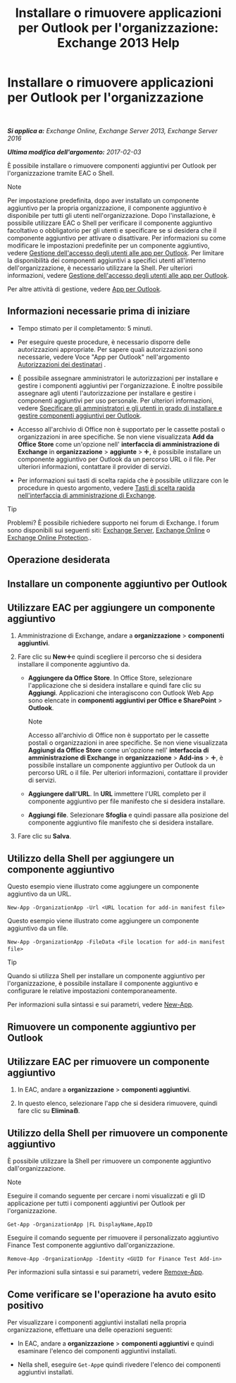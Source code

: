 ﻿---
title: "Installare o rimuovere applicazioni per Outlook per l'organizzazione: Exchange 2013 Help"
TOCTitle: Installare o rimuovere applicazioni per Outlook per l'organizzazione
ms:assetid: 112f3ef7-9943-4a1e-8a42-e08e8e9f67f4
ms:mtpsurl: https://technet.microsoft.com/it-it/library/JJ943752(v=EXCHG.150)
ms:contentKeyID: 52063045
ms.date: 05/22/2018
mtps_version: v=EXCHG.150
ms.translationtype: MT
---

# Installare o rimuovere applicazioni per Outlook per l'organizzazione

 

_**Si applica a:** Exchange Online, Exchange Server 2013, Exchange Server 2016_

_**Ultima modifica dell'argomento:** 2017-02-03_

È possibile installare o rimuovere componenti aggiuntivi per Outlook per l'organizzazione tramite EAC o Shell.


> [!NOTE]
> Per impostazione predefinita, dopo aver installato un componente aggiuntivo per la propria organizzazione, il componente aggiuntivo è disponibile per tutti gli utenti nell'organizzazione. Dopo l'installazione, è possibile utilizzare EAC o Shell per verificare il componente aggiuntivo facoltativo o obbligatorio per gli utenti e specificare se si desidera che il componente aggiuntivo per attivare o disattivare. Per informazioni su come modificare le impostazioni predefinite per un componente aggiuntivo, vedere <A href="manage-user-access-to-add-ins-for-outlook-exchange-online-help.md">Gestione dell'accesso degli utenti alle app per Outlook</A>. Per limitare la disponibilità dei componenti aggiuntivi a specifici utenti all'interno dell'organizzazione, è necessario utilizzare la Shell. Per ulteriori informazioni, vedere <A href="manage-user-access-to-add-ins-for-outlook-exchange-online-help.md">Gestione dell'accesso degli utenti alle app per Outlook</A>.



Per altre attività di gestione, vedere [App per Outlook](add-ins-for-outlook-exchange-2013-help.md).

## Informazioni necessarie prima di iniziare

  - Tempo stimato per il completamento: 5 minuti.

  - Per eseguire queste procedure, è necessario disporre delle autorizzazioni appropriate. Per sapere quali autorizzazioni sono necessarie, vedere Voce "App per Outlook" nell'argomento [Autorizzazioni dei destinatari](recipients-permissions-exchange-2013-help.md) .

  - È possibile assegnare amministratori le autorizzazioni per installare e gestire i componenti aggiuntivi per l'organizzazione. È inoltre possibile assegnare agli utenti l'autorizzazione per installare e gestire i componenti aggiuntivi per uso personale. Per ulteriori informazioni, vedere [Specificare gli amministratori e gli utenti in grado di installare e gestire componenti aggiuntivi per Outlook](specify-the-administrators-and-users-who-can-install-and-manage-add-ins-for-outlook-exchange-2013-help.md).

  - Accesso all'archivio di Office non è supportato per le cassette postali o organizzazioni in aree specifiche. Se non viene visualizzata **Add da Office Store** come un'opzione nell' **interfaccia di amministrazione di Exchange** in **organizzazione** \> **aggiunte** \> ![Icona Aggiungi](images/JJ218640.c1e75329-d6d7-4073-a27d-498590bbb558(EXCHG.150).gif "Icona Aggiungi"), è possibile installare un componente aggiuntivo per Outlook da un percorso URL o il file. Per ulteriori informazioni, contattare il provider di servizi.

  - Per informazioni sui tasti di scelta rapida che è possibile utilizzare con le procedure in questo argomento, vedere [Tasti di scelta rapida nell'interfaccia di amministrazione di Exchange](keyboard-shortcuts-in-the-exchange-admin-center-exchange-online-protection-help.md).


> [!TIP]
> Problemi? È possibile richiedere supporto nei forum di Exchange. I forum sono disponibili sui seguenti siti: <A href="https://go.microsoft.com/fwlink/p/?linkid=60612">Exchange Server</A>, <A href="https://go.microsoft.com/fwlink/p/?linkid=267542">Exchange Online</A> o <A href="https://go.microsoft.com/fwlink/p/?linkid=285351">Exchange Online Protection</A>..



## Operazione desiderata

## Installare un componente aggiuntivo per Outlook

## Utilizzare EAC per aggiungere un componente aggiuntivo

1.  Amministrazione di Exchange, andare a **organizzazione** \> **componenti aggiuntivi**.

2.  Fare clic su **New**![Icona Aggiungi](images/JJ218640.c1e75329-d6d7-4073-a27d-498590bbb558(EXCHG.150).gif "Icona Aggiungi")e quindi scegliere il percorso che si desidera installare il componente aggiuntivo da.
    
      - **Aggiungere da Office Store**. In Office Store, selezionare l'applicazione che si desidera installare e quindi fare clic su **Aggiungi**. Applicazioni che interagiscono con Outlook Web App sono elencate in **componenti aggiuntivi per Office e SharePoint** \> **Outlook**.
        

        > [!NOTE]
        > Accesso all'archivio di Office non è supportato per le cassette postali o organizzazioni in aree specifiche. Se non viene visualizzata <STRONG>Aggiungi da Office Store</STRONG> come un'opzione nell' <STRONG>interfaccia di amministrazione di Exchange</STRONG> in <STRONG>organizzazione</STRONG> &gt; <STRONG>Add-ins</STRONG> &gt; <IMG title="Icona Aggiungi" alt="Icona Aggiungi" src="images/JJ218640.c1e75329-d6d7-4073-a27d-498590bbb558(EXCHG.150).gif">, è possibile installare un componente aggiuntivo per Outlook da un percorso URL o il file. Per ulteriori informazioni, contattare il provider di servizi.

    
      - **Aggiungere dall'URL**. In **URL** immettere l'URL completo per il componente aggiuntivo per file manifesto che si desidera installare.
    
      - **Aggiungi file**. Selezionare **Sfoglia** e quindi passare alla posizione del componente aggiuntivo file manifesto che si desidera installare.

3.  Fare clic su **Salva**.

## Utilizzo della Shell per aggiungere un componente aggiuntivo

Questo esempio viene illustrato come aggiungere un componente aggiuntivo da un URL.

    New-App -OrganizationApp -Url <URL location for add-in manifest file>

Questo esempio viene illustrato come aggiungere un componente aggiuntivo da un file.

    New-App -OrganizationApp -FileData <File location for add-in manifest file>


> [!TIP]
> Quando si utilizza Shell per installare un componente aggiuntivo per l'organizzazione, è possibile installare il componente aggiuntivo e configurare le relative impostazioni contemporaneamente.



Per informazioni sulla sintassi e sui parametri, vedere [New-App](https://technet.microsoft.com/it-it/library/jj218722\(v=exchg.150\)).

## Rimuovere un componente aggiuntivo per Outlook

## Utilizzare EAC per rimuovere un componente aggiuntivo

1.  In EAC, andare a **organizzazione** \> **componenti aggiuntivi**.

2.  In questo elenco, selezionare l'app che si desidera rimuovere, quindi fare clic su **Elimina**![Icona Elimina](images/Dd979797.14f639f6-61e8-4418-bbfb-0db14de9d2f5(EXCHG.150).gif "Icona Elimina").

## Utilizzo della Shell per rimuovere un componente aggiuntivo

È possibile utilizzare la Shell per rimuovere un componente aggiuntivo dall'organizzazione.


> [!NOTE]
> Eseguire il comando seguente per cercare i nomi visualizzati e gli ID applicazione per tutti i componenti aggiuntivi per Outlook per l'organizzazione.



    Get-App -OrganizationApp |FL DisplayName,AppID

Eseguire il comando seguente per rimuovere il personalizzato aggiuntivo Finance Test componente aggiuntivo dall'organizzazione.

    Remove-App -OrganizationApp -Identity <GUID for Finance Test Add-in>

Per informazioni sulla sintassi e sui parametri, vedere [Remove-App](https://technet.microsoft.com/it-it/library/jj218709\(v=exchg.150\)).

## Come verificare se l'operazione ha avuto esito positivo

Per visualizzare i componenti aggiuntivi installati nella propria organizzazione, effettuare una delle operazioni seguenti:

  - In EAC, andare a **organizzazione** \> **componenti aggiuntivi** e quindi esaminare l'elenco dei componenti aggiuntivi installati.

  - Nella shell, eseguire `Get-App`e quindi rivedere l'elenco dei componenti aggiuntivi installati.

